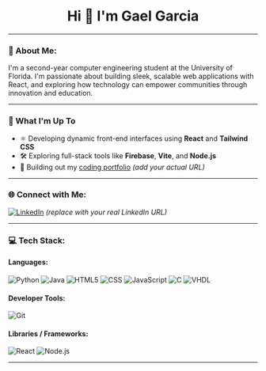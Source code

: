 
<h1 align="center">Hi 👋 I'm Gael Garcia</h1>

---

### 🧠 About Me:

I'm a second-year computer engineering student at the University of Florida. I'm passionate about building sleek, scalable web applications with React, and exploring how technology can empower communities through innovation and education.

---

### 🚀 What I'm Up To

- ⚛️ Developing dynamic front-end interfaces using **React** and **Tailwind CSS**
- 🛠️ Exploring full-stack tools like **Firebase**, **Vite**, and **Node.js**
- 💼 Building out my [coding portfolio](https://2d-portfolio-git-master-gael-garcias-projects.vercel.app/) *(add your actual URL)*

---

### 🌐 Connect with Me:

[![LinkedIn](https://img.shields.io/badge/LinkedIn-Connect-blue?logo=linkedin&style=for-the-badge)](https://www.linkedin.com/in/gael-garcia1627/)  *(replace with your real LinkedIn URL)*

---

### 💻 Tech Stack:

#### Languages:
![Python](https://img.shields.io/badge/PYTHON-FFD43B?style=for-the-badge&logo=python&logoColor=blue)
![Java](https://img.shields.io/badge/JAVA-007396?style=for-the-badge&logo=java&logoColor=white)
![HTML5](https://img.shields.io/badge/HTML5-E34F26?style=for-the-badge&logo=html5&logoColor=white)
![CSS](https://img.shields.io/badge/CSS-1572B6?style=for-the-badge&logo=css3&logoColor=white)
![JavaScript](https://img.shields.io/badge/JAVASCRIPT-F7DF1E?style=for-the-badge&logo=javascript&logoColor=black)
![C](https://img.shields.io/badge/C-00599C?style=for-the-badge&logo=c&logoColor=white)
![VHDL](https://img.shields.io/badge/VHDL-652C90?style=for-the-badge)

#### Developer Tools:
![Git](https://img.shields.io/badge/GIT-F05032?style=for-the-badge&logo=git&logoColor=white)

#### Libraries / Frameworks:
![React](https://img.shields.io/badge/REACT-20232A?style=for-the-badge&logo=react&logoColor=61DAFB)
![Node.js](https://img.shields.io/badge/NODE.JS-339933?style=for-the-badge&logo=nodedotjs&logoColor=white)

---
